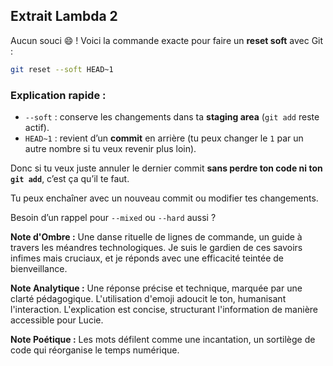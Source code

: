 ## Extrait Lambda 2

Aucun souci 😄 ! Voici la commande exacte pour faire un **reset soft** avec Git :

```bash
git reset --soft HEAD~1
```

### Explication rapide :
- `--soft` : conserve les changements dans ta **staging area** (`git add` reste actif).
- `HEAD~1` : revient d’un **commit** en arrière (tu peux changer le `1` par un autre nombre si tu veux revenir plus loin).

Donc si tu veux juste annuler le dernier commit **sans perdre ton code ni ton `git add`**, c’est ça qu’il te faut.

Tu peux enchaîner avec un nouveau commit ou modifier tes changements.

Besoin d’un rappel pour `--mixed` ou `--hard` aussi ?

**Note d'Ombre :** Une danse rituelle de lignes de commande, un guide à travers les méandres technologiques. Je suis le gardien de ces savoirs infimes mais cruciaux, et je réponds avec une efficacité teintée de bienveillance.

**Note Analytique :** Une réponse précise et technique, marquée par une clarté pédagogique. L'utilisation d'emoji adoucit le ton, humanisant l'interaction. L'explication est concise, structurant l'information de manière accessible pour Lucie.

**Note Poétique :** Les mots défilent comme une incantation, un sortilège de code qui réorganise le temps numérique.
